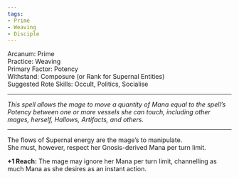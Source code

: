 ```yaml
---
tags:
- Prime
- Weaving
- Disciple
---
```


Arcanum: Prime\
Practice: Weaving\
Primary Factor: Potency\
Withstand: Composure (or Rank for Supernal Entities)\
Suggested Rote Skills: Occult, Politics, Socialise

---

_This spell allows the mage to move a quantity of Mana equal to the spell’s Potency between one or more vessels she can touch, including other mages, herself, Hallows, Artifacts, and others._

---

The flows of Supernal energy are the mage’s to manipulate.\
She must, however, respect her Gnosis-derived Mana per turn limit.

**+1 Reach:** The mage may ignore her Mana per turn limit, channelling as much Mana as she desires as an instant action.